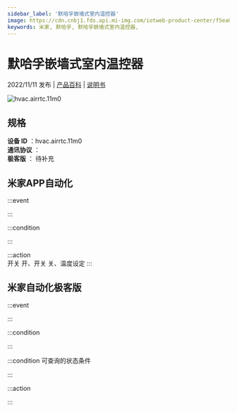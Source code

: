 ```yaml
---
sidebar_label: '默哈孚嵌墙式室内温控器'
image: https://cdn.cnbj1.fds.api.mi-img.com/iotweb-product-center/f5ea0d349c937f97833e9233643ec3b7_1655790975404.png?GalaxyAccessKeyId=AKVGLQWBOVIRQ3XLEW&Expires=9223372036854775807&Signature=GAGaIr29pMzFt/LzxRr0+8RcY24=
keywords: 米家, 默哈孚, 默哈孚嵌墙式室内温控器, 
---
```

# 默哈孚嵌墙式室内温控器

2022/11/11 发布 | [产品百科](https://home.mi.com/webapp/content/baike/product/index.html?model=hvac.airrtc.11m0/) | [说明书](https://home.mi.com/views/introduction.html?model=hvac.airrtc.11m0&region=cn)

![hvac.airrtc.11m0](https://cdn.cnbj1.fds.api.mi-img.com/iotweb-product-center/f5ea0d349c937f97833e9233643ec3b7_1655790975404.png?GalaxyAccessKeyId=AKVGLQWBOVIRQ3XLEW&Expires=9223372036854775807&Signature=GAGaIr29pMzFt/LzxRr0+8RcY24=)

## 规格  
> 
**设备 ID** ：hvac.airrtc.11m0  
**通讯协议** ：  
**极客版**  ： 待补充 


## 米家APP自动化  

:::event  

:::

:::condition  

:::

:::action   
开关 开、开关 关、温度设定
:::

## 米家自动化极客版  

:::event  

:::

:::condition  

:::

:::condition 可查询的状态条件  

:::

:::action  

:::

        
